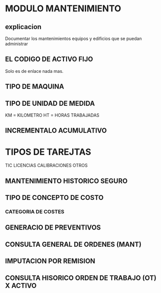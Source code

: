 # MODULO MANTENIMIENTO
## explicacion
Documentar los mantenimientos equipos y edificios que se puedan administrar

## EL CODIGO DE ACTIVO FIJO
Solo es de enlace nada mas.
## TIPO DE MAQUINA

## TIPO DE UNIDAD DE MEDIDA
KM = KILOMETRO
HT = HORAS TRABAJADAS

## INCREMENTALO ACUMULATIVO

# TIPOS DE TAREJTAS
TIC
LICENCIAS
CALIBRACIONES
OTROS
## MANTENIMIENTO HISTORICO SEGURO
## TIPO DE CONCEPTO DE COSTO
### CATEGORIA DE COSTES

## GENERACIO DE PREVENTIVOS

## CONSULTA GENERAL DE ORDENES (MANT)

## IMPUTACION POR REMISION

## CONSULTA HISORICO ORDEN DE TRABAJO (OT) X ACTIVO
